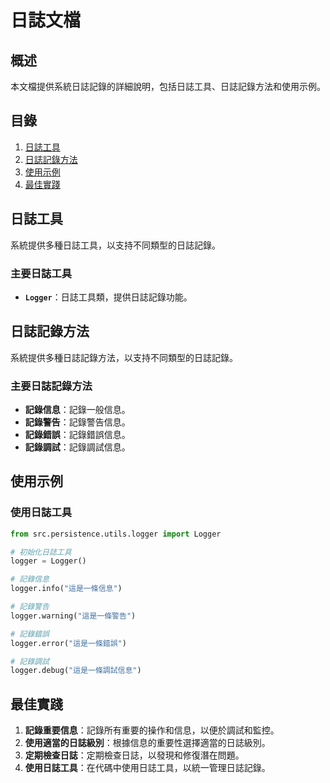 # 日誌文檔

## 概述

本文檔提供系統日誌記錄的詳細說明，包括日誌工具、日誌記錄方法和使用示例。

## 目錄

1. [日誌工具](#日誌工具)
2. [日誌記錄方法](#日誌記錄方法)
3. [使用示例](#使用示例)
4. [最佳實踐](#最佳實踐)

## 日誌工具

系統提供多種日誌工具，以支持不同類型的日誌記錄。

### 主要日誌工具

- **`Logger`**：日誌工具類，提供日誌記錄功能。

## 日誌記錄方法

系統提供多種日誌記錄方法，以支持不同類型的日誌記錄。

### 主要日誌記錄方法

- **記錄信息**：記錄一般信息。
- **記錄警告**：記錄警告信息。
- **記錄錯誤**：記錄錯誤信息。
- **記錄調試**：記錄調試信息。

## 使用示例

### 使用日誌工具

```python
from src.persistence.utils.logger import Logger

# 初始化日誌工具
logger = Logger()

# 記錄信息
logger.info("這是一條信息")

# 記錄警告
logger.warning("這是一條警告")

# 記錄錯誤
logger.error("這是一條錯誤")

# 記錄調試
logger.debug("這是一條調試信息")
```

## 最佳實踐

1. **記錄重要信息**：記錄所有重要的操作和信息，以便於調試和監控。
2. **使用適當的日誌級別**：根據信息的重要性選擇適當的日誌級別。
3. **定期檢查日誌**：定期檢查日誌，以發現和修復潛在問題。
4. **使用日誌工具**：在代碼中使用日誌工具，以統一管理日誌記錄。 